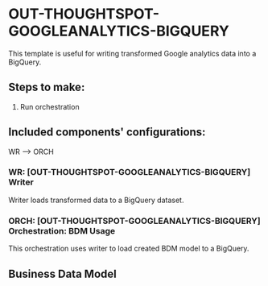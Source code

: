 # OUT-THOUGHTSPOT-GOOGLEANALYTICS-BIGQUERY

This template is useful for writing transformed Google analytics data into a BigQuery.


## Steps to make:

1. Run orchestration

## Included components' configurations:
WR –> ORCH

### WR: [OUT-THOUGHTSPOT-GOOGLEANALYTICS-BIGQUERY] Writer

Writer loads transformed data to a BigQuery dataset.

### ORCH: [OUT-THOUGHTSPOT-GOOGLEANALYTICS-BIGQUERY] Orchestration: BDM Usage

This orchestration uses writer to load created BDM model to a BigQuery.

## Business Data Model

